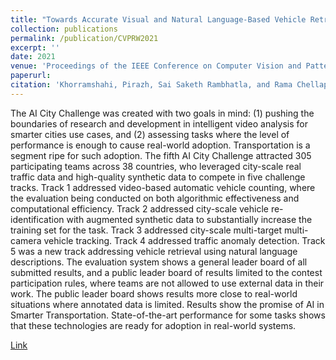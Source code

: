 ```yaml
---
title: "Towards Accurate Visual and Natural Language-Based Vehicle Retrieval Systems"
collection: publications
permalink: /publication/CVPRW2021
excerpt: ''
date: 2021
venue: 'Proceedings of the IEEE Conference on Computer Vision and Pattern Recognition Workshops'
paperurl: 
citation: 'Khorramshahi, Pirazh, Sai Saketh Rambhatla, and Rama Chellappa. "Towards Accurate Visual and Natural Language-Based Vehicle Retrieval Systems." In Proceedings of the IEEE/CVF Conference on Computer Vision and Pattern Recognition, pp. 4183-4192. 2021.'
---
```

The AI City Challenge was created with two goals in mind: (1) pushing the boundaries of research and development in intelligent video analysis for smarter cities use cases, and (2) assessing tasks where the level of performance is enough to cause real-world adoption. Transportation is a segment ripe for such adoption. The fifth AI City Challenge attracted 305 participating teams across 38 countries, who leveraged city-scale real traffic data and high-quality synthetic data to compete in five challenge tracks. Track 1 addressed video-based automatic vehicle counting, where the evaluation being conducted on both algorithmic effectiveness and computational efficiency. Track 2 addressed city-scale vehicle re-identification with augmented synthetic data to substantially increase the training set for the task. Track 3 addressed city-scale multi-target multi-camera vehicle tracking. Track 4 addressed traffic anomaly detection. Track 5 was a new track addressing vehicle retrieval using natural language descriptions. The evaluation system shows a general leader board of all submitted results, and a public leader board of results limited to the contest participation rules, where teams are not allowed to use external data in their work. The public leader board shows results more close to real-world situations where annotated data is limited. Results show the promise of AI in Smarter Transportation. State-of-the-art performance for some tasks shows that these technologies are ready for adoption in real-world systems.

[Link](https://openaccess.thecvf.com/content/CVPR2021W/AICity/papers/Naphade_The_5th_AI_City_Challenge_CVPRW_2021_paper.pdf)